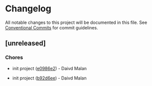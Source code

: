 # Changelog

All notable changes to this project will be documented in this file. See [Conventional Commits](https://www.conventionalcommits.org/) for commit guidelines.

## [unreleased]

### Chores

-  init project ([e0986e2](https://github.com/YOUR_ORG/YOUR_REPO/commit/e0986e29497035230eedd0aee77af75e357ed87e)) - Daivd Malan

-  init project ([b92d6ee](https://github.com/YOUR_ORG/YOUR_REPO/commit/b92d6eecafd6b15ff5746750c5d4e72dce608772)) - Daivd Malan

<!-- generated by git-cliff -->
